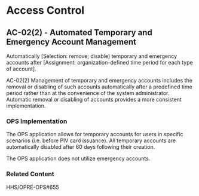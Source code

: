 # Access Control
## AC-02(2) - Automated Temporary and Emergency Account Management

Automatically [Selection: remove; disable] temporary and emergency accounts after [Assignment: organization-defined time period for each type of account].

AC-02(2) Management of temporary and emergency accounts includes the removal or disabling of such accounts automatically after a predefined time period rather than at the convenience of the system administrator. Automatic removal or disabling of accounts provides a more consistent implementation.

### OPS Implementation

The OPS application allows for temporary accounts for users in specific scenarios (i.e. before PIV card issuance). All temporary accounts are automatically disabled after 60 days following their creation.

The OPS application does not utilize emergency accounts.

### Related Content

HHS/OPRE-OPS#655
